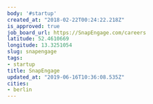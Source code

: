 ```yaml
---
body: '#startup'
created_at: "2018-02-22T00:24:22.218Z"
is_approved: true
job_board_url: https://SnapEngage.com/careers
latitude: 52.4610669
longitude: 13.3251054
slug: snapengage
tags:
- startup
title: SnapEngage
updated_at: "2019-06-16T10:36:08.535Z"
cities:
- berlin
---
```


